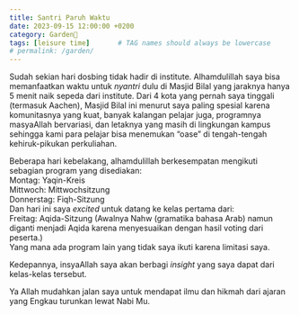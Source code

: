 ```yaml
---
title: Santri Paruh Waktu
date: 2023-09-15 12:00:00 +0200
category: Garden🌷
tags: [leisure time]       # TAG names should always be lowercase
# permalink: /garden/
---
```


Sudah sekian hari dosbing tidak hadir di institute. Alhamdulillah saya bisa memanfaatkan waktu untuk _nyantri_ dulu di Masjid Bilal yang jaraknya hanya 5 menit naik sepeda dari institute. Dari 4 kota yang pernah saya tinggali (termasuk Aachen), Masjid Bilal ini menurut saya paling spesial karena komunitasnya yang kuat, banyak kalangan pelajar juga, programnya masyaAllah bervariasi, dan letaknya yang masih di lingkungan kampus sehingga kami para pelajar bisa menemukan “oase” di tengah-tengah kehiruk-pikukan perkuliahan.

Beberapa hari kebelakang, alhamdulillah berkesempatan mengikuti sebagian program yang disediakan:  
Montag: Yaqin-Kreis  
Mittwoch: Mittwochsitzung  
Donnerstag: Fiqh-Sitzung  
Dan hari ini saya _excited_ untuk datang ke kelas pertama dari:  
Freitag: Aqida-Sitzung (Awalnya Nahw (gramatika bahasa Arab) namun diganti menjadi Aqida karena menyesuaikan dengan hasil voting dari peserta.)  
Yang mana ada program lain yang tidak saya ikuti karena limitasi saya.  

Kedepannya, insyaAllah saya akan berbagi _insight_ yang saya dapat dari kelas-kelas tersebut.

Ya Allah mudahkan jalan saya untuk mendapat ilmu dan hikmah dari ajaran yang Engkau turunkan lewat Nabi Mu.
